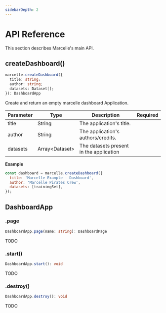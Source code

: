 ```yaml
---
sidebarDepth: 2
---
```


# API Reference

This section describes Marcelle's main API.

## createDashboard()

```ts
marcelle.createDashboard({
  title: string;
  author: string;
  datasets: Dataset[];
}): DashboardApp
```

Create and return an empty marcelle dashboard Application.

| Parameter | Type             | Description                             | Required |
| --------- | ---------------- | --------------------------------------- | :------: |
| title     | String           | The application's title.                |          |
| author    | String           | The application's authors/credits.      |          |
| datasets  | Array\<Dataset\> | The datasets present in the application |          |

**Example**

```js
const dashboard = marcelle.createDashboard({
  title: 'Marcelle Example - Dashboard',
  author: 'Marcelle Pirates Crew',
  datasets: [trainingSet],
});
```

## DashboardApp

### .page

```ts
DashboardApp.page(name: string): DashboardPage
```

TODO

### .start()

```ts
DashboardApp.start(): void
```

TODO

### .destroy()

```ts
DashboardApp.destroy(): void
```

TODO
